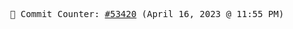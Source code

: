 <p align="center">
    <samp>
        📮 Commit Counter: <a href="https://github.com/Javascript-void0/Javascript-void0/commits/main">#53420</a> (April 16, 2023 @ 11:55 PM)
    </samp>
</p>